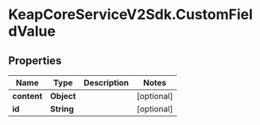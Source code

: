 # KeapCoreServiceV2Sdk.CustomFieldValue

## Properties

Name | Type | Description | Notes
------------ | ------------- | ------------- | -------------
**content** | **Object** |  | [optional] 
**id** | **String** |  | [optional] 


